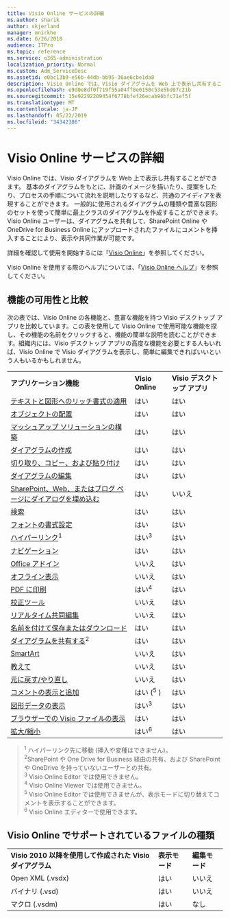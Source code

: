 ```yaml
---
title: Visio Online サービスの詳細
ms.author: sharik
author: skjerland
manager: mnirkhe
ms.date: 6/26/2018
audience: ITPro
ms.topic: reference
ms.service: o365-administration
localization_priority: Normal
ms.custom: Adm_ServiceDesc
ms.assetid: e0bc13b9-e56b-44db-bb95-36ae6cbe1da8
description: Visio Online では、Visio ダイアグラムを Web 上で表示し共有することができます。 基本のダイアグラムをもとに、計画のイメージを描いたり、提案をしたり、プロセスの手順について流れを説明したりするなど、共通のアイディアを表現することができます。 一般的に使用されるダイアグラムの種類や豊富な図形のセットを使って簡単に最上クラスのダイアグラムを作成することができます。 Visio Online ユーザーは、ダイアグラムを共有して、SharePoint Online や OneDrive for Business Online にアップロードされたファイルにコメントを挿入することにより、表示や共同作業が可能です。
ms.openlocfilehash: e9d0e8df0f719f55a04ff8e0150c53e5bd97c21b
ms.sourcegitcommit: 15e92292209454f6778bfef26ecab96bfc71ef5f
ms.translationtype: MT
ms.contentlocale: ja-JP
ms.lasthandoff: 05/22/2019
ms.locfileid: "34342386"
---
```

# <a name="visio-online-service-description"></a>Visio Online サービスの詳細

Visio Online では、Visio ダイアグラムを Web 上で表示し共有することができます。 基本のダイアグラムをもとに、計画のイメージを描いたり、提案をしたり、プロセスの手順について流れを説明したりするなど、共通のアイディアを表現することができます。 一般的に使用されるダイアグラムの種類や豊富な図形のセットを使って簡単に最上クラスのダイアグラムを作成することができます。 Visio Online ユーザーは、ダイアグラムを共有して、SharePoint Online や OneDrive for Business Online にアップロードされたファイルにコメントを挿入することにより、表示や共同作業が可能です。
  
詳細を確認して使用を開始するには「[Visio Online](https://products.office.com/en-US/visio/visio-online)」を参照してください。
  
Visio Online を使用する際のヘルプについては、「[Visio Online ヘルプ](https://go.microsoft.com/fwlink/?linkid=855982)」を参照してください。
  
## <a name="feature-availability-and-comparison"></a>機能の可用性と比較

次の表では、Visio Online の各機能と、豊富な機能を持つ Visio デスクトップ アプリを比較しています。この表を使用して Visio Online で使用可能な機能を探し、その機能の名前をクリックすると、機能の簡単な説明を読むことができます。組織内には、Visio デスクトップ アプリの高度な機能を必要とする人もいれば、Visio Online で Visio ダイアグラムを表示し、簡単に編集できればいいという人もいるかもしれません。 
  
||||
|:-----|:-----|:-----|
|**アプリケーション機能** <br/> |**Visio Online** <br/> |**Visio デスクトップ アプリ** <br/> |
|[テキストと図形へのリッチ書式の適用](visio-online.md#BM_1) <br/> |はい  <br/> |はい  <br/> |
|[オブジェクトの配置](visio-online.md#BM_2) <br/> |はい  <br/> |はい  <br/> |
|[マッシュアップ ソリューションの構築](visio-online.md#BM_3) <br/> |はい  <br/> |はい  <br/> |
|[ダイアグラムの作成](visio-online.md#BM_4) <br/> |はい  <br/> |はい  <br/> |
|[切り取り、コピー、および貼り付け](visio-online.md#BM_5) <br/> |はい  <br/> |はい  <br/> |
|[ダイアグラムの編集](visio-online.md#BM_6) <br/> |はい  <br/> |はい  <br/> |
|[SharePoint、Web、またはブログ ページにダイアログを埋め込む](visio-online.md#BM_7) <br/> |はい  <br/> |いいえ  <br/> |
|[検索](visio-online.md#BM_8) <br/> |はい  <br/> |はい  <br/> |
|[フォントの書式設定](visio-online.md#BM_9) <br/> |はい  <br/> |はい  <br/> |
|[ハイパーリンク](visio-online.md#BM_10)<sup>1</sup> <br/> |はい<sup>3</sup> <br/> |はい  <br/> |
|[ナビゲーション](visio-online.md#BM_11) <br/> |はい  <br/> |はい  <br/> |
|[Office アドイン](visio-online.md#BM_12) <br/> |いいえ  <br/> |はい  <br/> |
|[オフライン表示](visio-online.md#BM_13) <br/> |いいえ  <br/> |はい  <br/> |
|[PDF に印刷](visio-online.md#BM_14) <br/> |はい<sup>4</sup> <br/> |はい  <br/> |
|[校正ツール](visio-online.md#BM_15) <br/> |いいえ  <br/> |はい  <br/> |
|[リアルタイム共同編集](visio-online.md#BM_16) <br/> |いいえ  <br/> |はい  <br/> |
|[名前を付けて保存またはダウンロード](visio-online.md#BM_17) <br/> |はい  <br/> |はい  <br/> |
|[ダイアグラムを共有する](visio-online.md#BM_18)<sup>2</sup> <br/> |はい  <br/> |はい  <br/> |
|[SmartArt](visio-online.md#BM_19) <br/> |いいえ  <br/> |はい  <br/> |
|[教えて](visio-online.md#BM_20) <br/> |いいえ  <br/> |はい  <br/> |
|[元に戻す/やり直し](visio-online.md#BM_21) <br/> |いいえ  <br/> |はい  <br/> |
|[コメントの表示と追加](visio-online.md#BM_22) <br/> |はい (<sup>5</sup> ) <br/> |はい  <br/> |
|[図形データの表示](visio-online.md#BM_23) <br/> |はい<sup>3</sup> <br/> |はい  <br/> |
|[ブラウザーでの Visio ファイルの表示](visio-online.md#BM_24) <br/> |はい  <br/> |はい  <br/> |
|[拡大/縮小](visio-online.md#BM_25) <br/> |はい<sup>6</sup> <br/> |はい  <br/> |
   
> <sup>1</sup> ハイパーリンク先に移動 (挿入や変種はできません)。 
<br/><sup>2</sup>SharePoint や One Drive for Business 経由の共有、および SharePoint や OneDrive を持っていないユーザーとの共有。 
<br/> <sup>3</sup> Visio Online Editor では使用できません。
<br/><sup>4</sup> Visio Online Viewer では使用できません。 
<br/><sup>5</sup> Visio Online Editor では使用できませんが、表示モードに切り替えてコメントを表示することができます。 
<br/><sup>6</sup> Visio Online エディターで使用できます。 
  
## <a name="supported-file-types-in-visio-online"></a>Visio Online でサポートされているファイルの種類

||||
|:-----|:-----|:-----|
|**Visio 2010 以降を使用して作成された Visio ダイアグラム** <br/> |**表示モード** <br/> |**編集モード** <br/> |
|Open XML (.vsdx)  <br/> |はい  <br/> |いいえ  <br/> |
|バイナリ (.vsd)  <br/> |はい  <br/> |いいえ  <br/> |
|マクロ (.vsdm)  <br/> |はい  <br/> |なし  <br/> |
   

